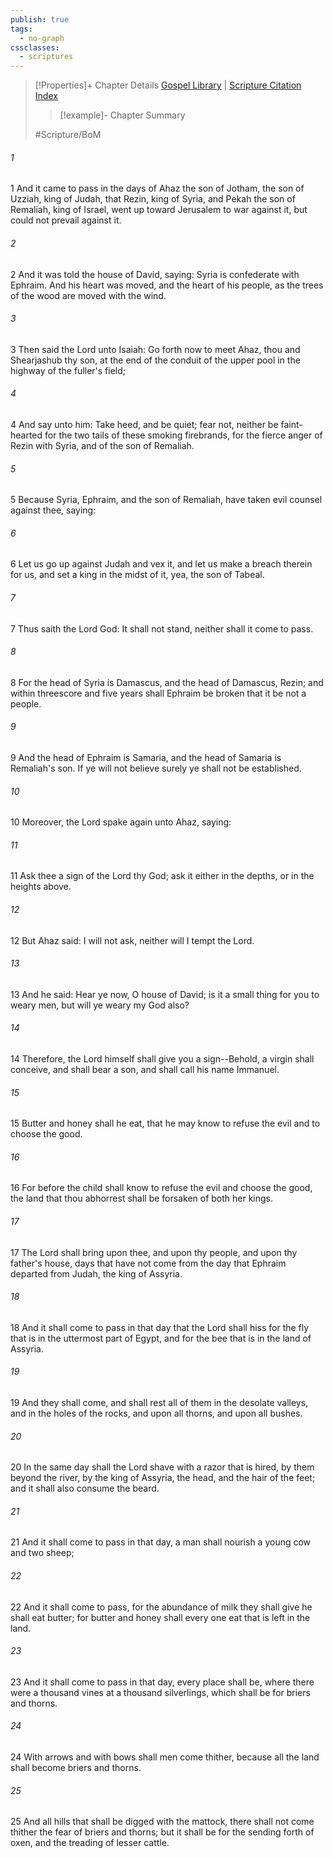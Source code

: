 ```yaml
---
publish: true
tags:
  - no-graph
cssclasses:
  - scriptures
---
```

>[!Properties]+ Chapter Details
>[Gospel Library](https://churchofjesuschrist.org/study/scriptures/bofm/2-ne/17?lang=eng)    |    [Scripture Citation Index](https://scriptures.byu.edu/#0ce11::c0ce11)
>>[!example]- Chapter Summary
>> 
> 
>
>#Scripture/BoM
###### 1
1 And it came to pass in the days of Ahaz the son of Jotham, the son of Uzziah, king of Judah, that Rezin, king of Syria, and Pekah the son of Remaliah, king of Israel, went up toward Jerusalem to war against it, but could not prevail against it.
###### 2
2 And it was told the house of David, saying: Syria is confederate with Ephraim. And his heart was moved, and the heart of his people, as the trees of the wood are moved with the wind.
###### 3
3 Then said the Lord unto Isaiah: Go forth now to meet Ahaz, thou and Shearjashub thy son, at the end of the conduit of the upper pool in the highway of the fuller's field;
###### 4
4 And say unto him: Take heed, and be quiet; fear not, neither be faint-hearted for the two tails of these smoking firebrands, for the fierce anger of Rezin with Syria, and of the son of Remaliah.
###### 5
5 Because Syria, Ephraim, and the son of Remaliah, have taken evil counsel against thee, saying:
###### 6
6 Let us go up against Judah and vex it, and let us make a breach therein for us, and set a king in the midst of it, yea, the son of Tabeal.
###### 7
7 Thus saith the Lord God: It shall not stand, neither shall it come to pass.
###### 8
8 For the head of Syria is Damascus, and the head of Damascus, Rezin; and within threescore and five years shall Ephraim be broken that it be not a people.
###### 9
9 And the head of Ephraim is Samaria, and the head of Samaria is Remaliah's son. If ye will not believe surely ye shall not be established.
###### 10
10 Moreover, the Lord spake again unto Ahaz, saying:
###### 11
11 Ask thee a sign of the Lord thy God; ask it either in the depths, or in the heights above.
###### 12
12 But Ahaz said: I will not ask, neither will I tempt the Lord.
###### 13
13 And he said: Hear ye now, O house of David; is it a small thing for you to weary men, but will ye weary my God also?
###### 14
14 Therefore, the Lord himself shall give you a sign--Behold, a virgin shall conceive, and shall bear a son, and shall call his name Immanuel.
###### 15
15 Butter and honey shall he eat, that he may know to refuse the evil and to choose the good.
###### 16
16 For before the child shall know to refuse the evil and choose the good, the land that thou abhorrest shall be forsaken of both her kings.
###### 17
17 The Lord shall bring upon thee, and upon thy people, and upon thy father's house, days that have not come from the day that Ephraim departed from Judah, the king of Assyria.
###### 18
18 And it shall come to pass in that day that the Lord shall hiss for the fly that is in the uttermost part of Egypt, and for the bee that is in the land of Assyria.
###### 19
19 And they shall come, and shall rest all of them in the desolate valleys, and in the holes of the rocks, and upon all thorns, and upon all bushes.
###### 20
20 In the same day shall the Lord shave with a razor that is hired, by them beyond the river, by the king of Assyria, the head, and the hair of the feet; and it shall also consume the beard.
###### 21
21 And it shall come to pass in that day, a man shall nourish a young cow and two sheep;
###### 22
22 And it shall come to pass, for the abundance of milk they shall give he shall eat butter; for butter and honey shall every one eat that is left in the land.
###### 23
23 And it shall come to pass in that day, every place shall be, where there were a thousand vines at a thousand silverlings, which shall be for briers and thorns.
###### 24
24 With arrows and with bows shall men come thither, because all the land shall become briers and thorns.
###### 25
25 And all hills that shall be digged with the mattock, there shall not come thither the fear of briers and thorns; but it shall be for the sending forth of oxen, and the treading of lesser cattle.
